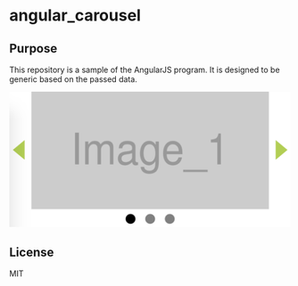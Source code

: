# angular_carousel

## Purpose
This repository is a sample of the AngularJS program.
It is designed to be generic based on the passed data.  

![Screen Shot](image/190720_screenshot.png)

## License
MIT
